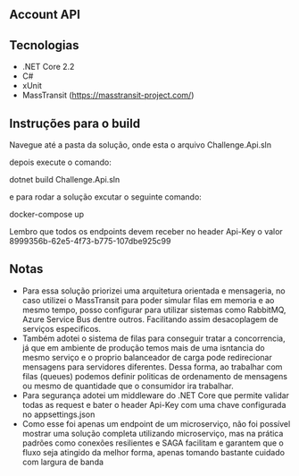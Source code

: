## Account API

## Tecnologias

- .NET Core 2.2
- C#
- xUnit
- MassTransit (https://masstransit-project.com/)

## Instruções para o build

Navegue até a pasta da solução, onde esta o arquivo Challenge.Api.sln

depois execute o comando:

dotnet build Challenge.Api.sln

e para rodar a solução excutar o seguinte comando:

docker-compose up

Lembro que todos os endpoints devem receber no header Api-Key o valor 8999356b-62e5-4f73-b775-107dbe925c99

## Notas

- Para essa solução priorizei uma arquitetura orientada e mensageria, no caso utilizei o MassTransit para poder simular filas em memoria e ao mesmo tempo, posso configurar para utilizar sistemas como RabbitMQ, Azure Service Bus dentre outros. Facilitando assim desacoplagem de serviços especificos.
- Também adotei o sistema de filas para conseguir tratar a concorrencia, já que em ambiente de produção temos mais de uma isntancia do mesmo serviço e o proprio balanceador de carga pode redirecionar mensagens para servidores diferentes. Dessa forma, ao trabalhar com filas (queues) podemos definir politicas de ordenamento de mensagens ou mesmo de quantidade que o consumidor ira trabalhar. 
- Para segurança adotei um middleware do .NET Core que permite validar todas as request e bater o header Api-Key com uma chave configurada no appsettings.json
- Como esse foi apenas um endpoint de um microserviço, não foi possível mostrar uma solução completa utilizando microserviço, mas na prática padrões como conexões resilientes e SAGA facilitam e garantem que o fluxo seja atingido da melhor forma, apenas tomando bastante cuidado com largura de banda